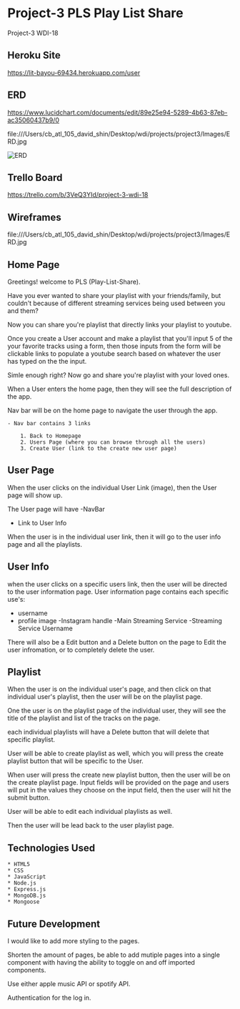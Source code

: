 # Project-3 PLS Play List Share


Project-3 WDI-18

## Heroku Site

https://lit-bayou-69434.herokuapp.com/user

## ERD

https://www.lucidchart.com/documents/edit/89e25e94-5289-4b63-87eb-ac35060437b9/0


file:///Users/cb_atl_105_david_shin/Desktop/wdi/projects/project3/Images/ERD.jpg

![ERD](/client/Images/ERD.jpg)

## Trello Board

https://trello.com/b/3VeQ3YId/project-3-wdi-18

## Wireframes

file:///Users/cb_atl_105_david_shin/Desktop/wdi/projects/project3/Images/ERD.jpg



## Home Page

Greetings! welcome to PLS (Play-List-Share). 

Have you ever wanted to share your playlist with your friends/family, but couldn't because of different streaming services being used between you and them? 

Now you can share you're playlist that directly links your playlist to youtube.

Once you create a User account and make a playlist that you'll input 5 of the your favorite tracks using a form, then those inputs from the form will be clickable links to populate a youtube search based on whatever the user has typed on the the input.

Simle enough right?  Now go and share you're playlist with your loved ones.


When a User enters the home page, then they will see the full description of the app.

Nav bar will be on the home page to navigate the user through the app.

    - Nav bar contains 3 links

        1. Back to Homepage
        2. Users Page (where you can browse through all the users)
        3. Create User (link to the create new user page)

## User Page

When the user clicks on the individual User Link (image), then the User page will show up.

The User page will have
-NavBar
- Link to User Info

When the user is in the individual user link, then it will go to the user info page and all the playlists.

## User Info

when the user clicks on a specific users link, then the user will be directed to the user information page.   User information page contains each specific use's:

- username
- profile image
-Instagram handle
-Main Streaming Service 
-Streaming Service Username

There will also be a Edit button and a Delete button on the page to Edit the user infromation, or to completely delete the user.

## Playlist

When the user is on the individual user's page, and then click on that individual user's playlist, then the user will be on the playlist page. 

One the user is on the playlist page of the individual user, they will see the title of the playlist and list of the tracks on the page.

each individual playlists will have a Delete button that will delete that specific playlist.

User will be able to create playlist as well, which you will press the create playlist button that will be specific to the User.

When user will press the create new playlist button, then the user will be on the create playlist page.  Input fields will be provided on the page and users will put in the values they choose on the input field, then the user will hit the submit button.

User will be able to edit each individual playlists as well.

Then the user will be lead back to the user playlist page.



## Technologies Used

    * HTML5
    * CSS
    * JavaScript
    * Node.js
    * Express.js
    * MongoDB.js
    * Mongoose
   

## Future Development

I would like to add more styling to the pages.

Shorten the amount of pages, be able to add mutiple pages into a single component with having the ability to toggle on and off imported components.

Use either apple music API or spotify API.

Authentication for the log in.

